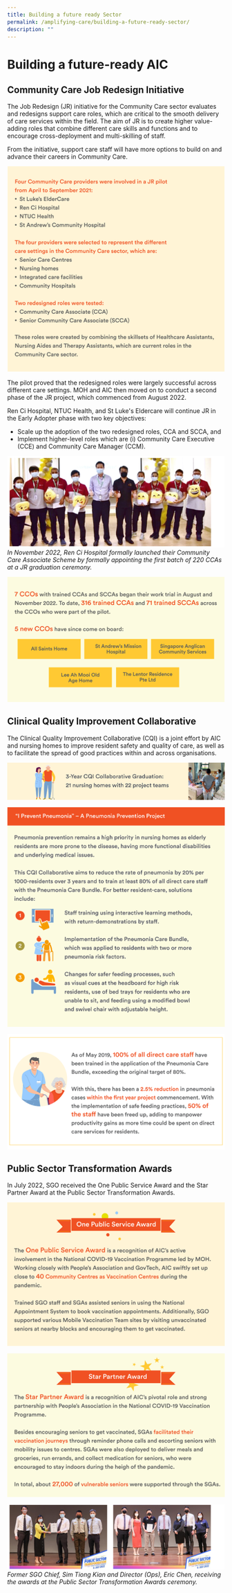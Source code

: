 ```yaml
---
title: Building a future ready Sector
permalink: /amplifying-care/building-a-future-ready-sector/
description: ""
---
```

# Building a future-ready AIC

## Community Care Job Redesign Initiative
The Job Redesign (JR) initiative for the Community Care sector evaluates and redesigns support care roles, which are critical to the smooth delivery of care services within the field. The aim of JR is to create higher value-adding roles that combine different care skills and functions and to encourage cross-deployment and multi-skilling of staff. 

From the initiative, support care staff will have more options to build on and advance their careers in Community Care.

![](/images/four-community-care-providers.png)

The pilot proved that the redesigned roles were largely successful across different care settings. MOH and AIC then moved on to conduct a second phase of the JR project, which commenced from August 2022.

Ren Ci Hospital, NTUC Health, and St Luke's Eldercare will continue JR in the Early Adopter phase with two key objectives:
* Scale up the adoption of the two redesigned roles, CCA and SCCA, and
* Implement higher-level roles which are (i) Community Care Executive (CCE) and Community Care Manager (CCM).  

![](/images/nov22b.png)
*In November 2022, Ren Ci Hospital formally launched their Community Care Associate Scheme by formally appointing the first batch of 220 CCAs at a JR graduation ceremony.*

![](/images/7-ccos-316-trained-ccas.png)

## Clinical Quality Improvement Collaborative
The Clinical Quality Improvement Collaborative (CQI) is a joint effort by AIC and nursing homes to improve resident safety and quality of care, as well as to facilitate the spread of good practices within and across organisations.

![](/images/3-year-cqi-collaborative-graduation.png)

![](/images/i-prevent-pneumonia.png)

![](/images/100-percent-of-all-direct-care-staff2.png)

## Public Sector Transformation Awards
In July 2022, SGO received the One Public Service Award and the Star Partner Award at the Public Sector Transformation Awards.

![](/images/one-public-service-award.png)

![](/images/star-partner-award.png)

![](/images/pstst2.png)
*Former SGO Chief, Sim Tiong Kian and Director (Ops), Eric Chen, receiving the awards at the Public Sector Transformation Awards ceremony.*